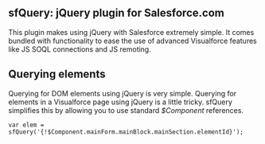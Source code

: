 sfQuery: jQuery plugin for Salesforce.com
-------------------------
This plugin makes using jQuery with Salesforce extremely simple. It comes bundled with functionality to ease the use of advanced Visualforce features like JS SOQL connections and JS remoting.

Querying elements
----------------------
Querying for DOM elements using jQuery is very simple. Querying for elements in a Visualforce page using jQuery is a little tricky. sfQuery simplifies this by allowing you to use standard *$Component* references.

```
var elem = sfQuery('{!$Component.mainForm.mainBlock.mainSection.elementId}');
```
